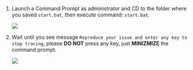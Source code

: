 1. Launch a Command Prompt as administrator and CD to the folder where you saved `start.bat`, then execute command: `start.bat`.
   
   ![](https://joji.blob.core.windows.net/recipe/ie-etl-1.png)

2. Wait until you see message `Reproduce your issue and enter any key to stop tracing`, please **DO NOT** press any key, just **MINIZMIZE** the command prompt.
   
   ![](https://joji.blob.core.windows.net/recipe/ie-etl-2.png)